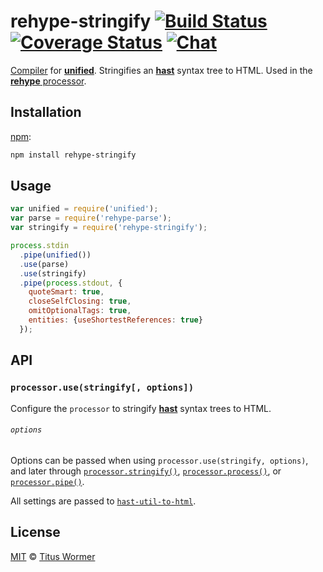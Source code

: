 # rehype-stringify [![Build Status][build-badge]][build-status] [![Coverage Status][coverage-badge]][coverage-status] [![Chat][chat-badge]][chat]

[Compiler][] for [**unified**][unified].  Stringifies an
[**hast**][hast] syntax tree to HTML.  Used in the [**rehype**
processor][processor].

## Installation

[npm][]:

```bash
npm install rehype-stringify
```

## Usage

```js
var unified = require('unified');
var parse = require('rehype-parse');
var stringify = require('rehype-stringify');

process.stdin
  .pipe(unified())
  .use(parse)
  .use(stringify)
  .pipe(process.stdout, {
    quoteSmart: true,
    closeSelfClosing: true,
    omitOptionalTags: true,
    entities: {useShortestReferences: true}
  });
```

## API

### `processor.use(stringify[, options])`

Configure the `processor` to stringify [**hast**][hast] syntax trees
to HTML.

###### `options`

Options can be passed when using `processor.use(stringify, options)`,
and later through [`processor.stringify()`][stringify],
[`processor.process()`][process], or [`processor.pipe()`][pipe].

All settings are passed to [`hast-util-to-html`][hast-util-to-html].

## License

[MIT][license] © [Titus Wormer][author]

<!-- Definitions -->

[build-badge]: https://img.shields.io/travis/wooorm/rehype.svg

[build-status]: https://travis-ci.org/wooorm/rehype

[coverage-badge]: https://img.shields.io/codecov/c/github/wooorm/rehype.svg

[coverage-status]: https://codecov.io/github/wooorm/rehype

[chat-badge]: https://img.shields.io/gitter/room/wooorm/rehype.svg

[chat]: https://gitter.im/wooorm/rehype

[license]: https://github.com/wooorm/rehype/blob/master/LICENSE

[author]: http://wooorm.com

[npm]: https://docs.npmjs.com/cli/install

[unified]: https://github.com/wooorm/unified

[processor]: https://github.com/wooorm/rehype

[stringify]: https://github.com/wooorm/unified#processorstringifynode-filevalue-options

[process]: https://github.com/wooorm/unified#processorprocessfilevalue-options-done

[pipe]: https://github.com/wooorm/unified#processorpipestream-options

[compiler]: https://github.com/wooorm/unified#processorcompiler

[hast]: https://github.com/wooorm/hast

[hast-util-to-html]: https://github.com/wooorm/hast-util-to-html#tohtmlnode-options
